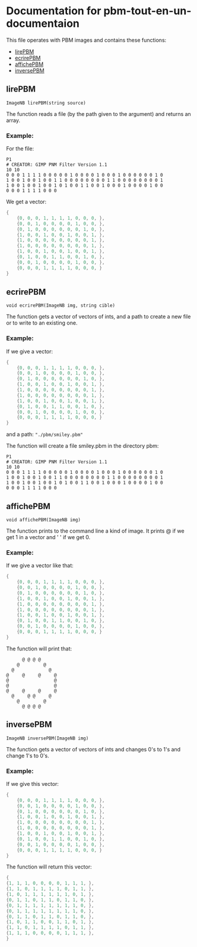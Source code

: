 # Documentation for pbm-tout-en-un-documentaion
This file operates with PBM images and contains these functions:
- [lirePBM](#lirePBM)
- [ecrirePBM](#ecrirePBM)
- [affichePBM](#affichePBM)
- [inversePBM](#inversePBM)

## lirePBM
`ImageNB lirePBM(string source)`

The function reads a file (by the path given to the argument) and returns an array.
### Example:
For the file:
```
P1
# CREATOR: GIMP PNM Filter Version 1.1
10 10
0 0 0 1 1 1 1 0 0 0 0 0 1 0 0 0 0 1 0 0 0 1 0 0 0 0 0 0 1 0
1 0 0 1 0 0 1 0 0 1 1 0 0 0 0 0 0 0 0 1 1 0 0 0 0 0 0 0 0 1
1 0 0 1 0 0 1 0 0 1 0 1 0 0 1 1 0 0 1 0 0 0 1 0 0 0 0 1 0 0
0 0 0 1 1 1 1 0 0 0
```

We get a vector:
```c++
{
    {0, 0, 0, 1, 1, 1, 1, 0, 0, 0, },
    {0, 0, 1, 0, 0, 0, 0, 1, 0, 0, },
    {0, 1, 0, 0, 0, 0, 0, 0, 1, 0, },
    {1, 0, 0, 1, 0, 0, 1, 0, 0, 1, },
    {1, 0, 0, 0, 0, 0, 0, 0, 0, 1, },
    {1, 0, 0, 0, 0, 0, 0, 0, 0, 1, },
    {1, 0, 0, 1, 0, 0, 1, 0, 0, 1, },
    {0, 1, 0, 0, 1, 1, 0, 0, 1, 0, },
    {0, 0, 1, 0, 0, 0, 0, 1, 0, 0, },
    {0, 0, 0, 1, 1, 1, 1, 0, 0, 0, }
}
```

## ecrirePBM
`void ecrirePBM(ImageNB img, string cible)`

The function gets a vector of vectors of ints, and a path to create a new file or to write to an existing one.

### Example:
If we give a vector:
```c++
{
    {0, 0, 0, 1, 1, 1, 1, 0, 0, 0, },
    {0, 0, 1, 0, 0, 0, 0, 1, 0, 0, },
    {0, 1, 0, 0, 0, 0, 0, 0, 1, 0, },
    {1, 0, 0, 1, 0, 0, 1, 0, 0, 1, },
    {1, 0, 0, 0, 0, 0, 0, 0, 0, 1, },
    {1, 0, 0, 0, 0, 0, 0, 0, 0, 1, },
    {1, 0, 0, 1, 0, 0, 1, 0, 0, 1, },
    {0, 1, 0, 0, 1, 1, 0, 0, 1, 0, },
    {0, 0, 1, 0, 0, 0, 0, 1, 0, 0, },
    {0, 0, 0, 1, 1, 1, 1, 0, 0, 0, }
}
```
and a path: `"./pbm/smiley.pbm"`

The function will create a file smiley.pbm in the directory pbm:
```
P1
# CREATOR: GIMP PNM Filter Version 1.1
10 10
0 0 0 1 1 1 1 0 0 0 0 0 1 0 0 0 0 1 0 0 0 1 0 0 0 0 0 0 1 0
1 0 0 1 0 0 1 0 0 1 1 0 0 0 0 0 0 0 0 1 1 0 0 0 0 0 0 0 0 1
1 0 0 1 0 0 1 0 0 1 0 1 0 0 1 1 0 0 1 0 0 0 1 0 0 0 0 1 0 0
0 0 0 1 1 1 1 0 0 0
```
## affichePBM
`void affichePBM(ImageNB img)`

The function prints to the command line a kind of image.
It prints @ if we get 1 in a vector and ' ' if we get 0.

### Example:
If we give a vector like that:
```c++
{
    {0, 0, 0, 1, 1, 1, 1, 0, 0, 0, },
    {0, 0, 1, 0, 0, 0, 0, 1, 0, 0, },
    {0, 1, 0, 0, 0, 0, 0, 0, 1, 0, },
    {1, 0, 0, 1, 0, 0, 1, 0, 0, 1, },
    {1, 0, 0, 0, 0, 0, 0, 0, 0, 1, },
    {1, 0, 0, 0, 0, 0, 0, 0, 0, 1, },
    {1, 0, 0, 1, 0, 0, 1, 0, 0, 1, },
    {0, 1, 0, 0, 1, 1, 0, 0, 1, 0, },
    {0, 0, 1, 0, 0, 0, 0, 1, 0, 0, },
    {0, 0, 0, 1, 1, 1, 1, 0, 0, 0, }
}
```

The function will print that:
```
      @ @ @ @       
    @         @     
  @             @   
@     @     @     @ 
@                 @ 
@                 @ 
@     @     @     @ 
  @     @ @     @   
    @         @     
      @ @ @ @       
```


## inversePBM
`ImageNB inversePBM(ImageNB img)`

The function gets a vector of vectors of ints and changes 0's to 1's and change 1's to 0's.

### Example:
If we give this vector:
```c++
{
    {0, 0, 0, 1, 1, 1, 1, 0, 0, 0, },
    {0, 0, 1, 0, 0, 0, 0, 1, 0, 0, },
    {0, 1, 0, 0, 0, 0, 0, 0, 1, 0, },
    {1, 0, 0, 1, 0, 0, 1, 0, 0, 1, },
    {1, 0, 0, 0, 0, 0, 0, 0, 0, 1, },
    {1, 0, 0, 0, 0, 0, 0, 0, 0, 1, },
    {1, 0, 0, 1, 0, 0, 1, 0, 0, 1, },
    {0, 1, 0, 0, 1, 1, 0, 0, 1, 0, },
    {0, 0, 1, 0, 0, 0, 0, 1, 0, 0, },
    {0, 0, 0, 1, 1, 1, 1, 0, 0, 0, }
}
```

The function will return this vector:
```c++
{
{1, 1, 1, 0, 0, 0, 0, 1, 1, 1, },
{1, 1, 0, 1, 1, 1, 1, 0, 1, 1, },
{1, 0, 1, 1, 1, 1, 1, 1, 0, 1, },
{0, 1, 1, 0, 1, 1, 0, 1, 1, 0, },
{0, 1, 1, 1, 1, 1, 1, 1, 1, 0, },
{0, 1, 1, 1, 1, 1, 1, 1, 1, 0, },
{0, 1, 1, 0, 1, 1, 0, 1, 1, 0, },
{1, 0, 1, 1, 0, 0, 1, 1, 0, 1, },
{1, 1, 0, 1, 1, 1, 1, 0, 1, 1, },
{1, 1, 1, 0, 0, 0, 0, 1, 1, 1, },
}
```
